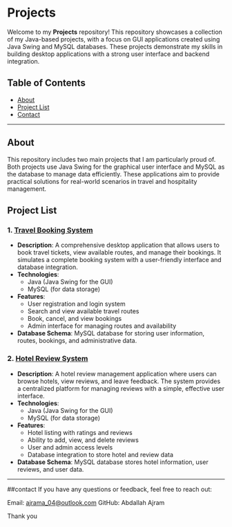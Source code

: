 # Projects

Welcome to my **Projects** repository! This repository showcases a collection of my Java-based projects, with a focus on GUI applications created using Java Swing and MySQL databases. These projects demonstrate my skills in building desktop applications with a strong user interface and backend integration.

## Table of Contents
- [About](#about)
- [Project List](#project-list)
- [Contact](#contact)

---

## About
This repository includes two main projects that I am particularly proud of. Both projects use Java Swing for the graphical user interface and MySQL as the database to manage data efficiently. These applications aim to provide practical solutions for real-world scenarios in travel and hospitality management.

## Project List

### 1. [Travel Booking System](./TravelBookingSystem)
   - **Description**: A comprehensive desktop application that allows users to book travel tickets, view available routes, and manage their bookings. It simulates a complete booking system with a user-friendly interface and database integration.
   - **Technologies**:
     - Java (Java Swing for the GUI)
     - MySQL (for data storage)
   - **Features**:
     - User registration and login system
     - Search and view available travel routes
     - Book, cancel, and view bookings
     - Admin interface for managing routes and availability
   - **Database Schema**: MySQL database for storing user information, routes, bookings, and administrative data.

### 2. [Hotel Review System](./HotelReviewSystem)
   - **Description**: A hotel review management application where users can browse hotels, view reviews, and leave feedback. The system provides a centralized platform for managing reviews with a simple, effective user interface.
   - **Technologies**:
     - Java (Java Swing for the GUI)
     - MySQL (for data storage)
   - **Features**:
     - Hotel listing with ratings and reviews
     - Ability to add, view, and delete reviews
     - User and admin access levels
     - Database integration to store hotel and review data
   - **Database Schema**: MySQL database stores hotel information, user reviews, and user data.

---

##contact
If you have any questions or feedback, feel free to reach out:

Email: ajrama_04@outlook.com
GitHub: Abdallah Ajram


Thank you 
